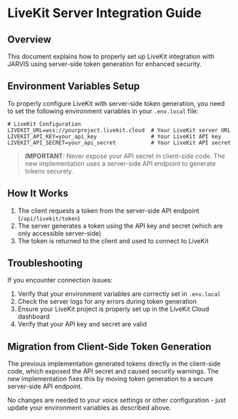 # LiveKit Server Integration Guide

## Overview

This document explains how to properly set up LiveKit integration with JARVIS using server-side token generation for enhanced security.

## Environment Variables Setup

To properly configure LiveKit with server-side token generation, you need to set the following environment variables in your `.env.local` file:

```
# LiveKit Configuration
LIVEKIT_URL=wss://yourproject.livekit.cloud  # Your LiveKit server URL
LIVEKIT_API_KEY=your_api_key                 # Your LiveKit API key
LIVEKIT_API_SECRET=your_api_secret           # Your LiveKit API secret
```

> **IMPORTANT**: Never expose your API secret in client-side code. The new implementation uses a server-side API endpoint to generate tokens securely.

## How It Works

1. The client requests a token from the server-side API endpoint (`/api/livekit/token`)
2. The server generates a token using the API key and secret (which are only accessible server-side)
3. The token is returned to the client and used to connect to LiveKit

## Troubleshooting

If you encounter connection issues:

1. Verify that your environment variables are correctly set in `.env.local`
2. Check the server logs for any errors during token generation
3. Ensure your LiveKit project is properly set up in the LiveKit Cloud dashboard
4. Verify that your API key and secret are valid

## Migration from Client-Side Token Generation

The previous implementation generated tokens directly in the client-side code, which exposed the API secret and caused security warnings. The new implementation fixes this by moving token generation to a secure server-side API endpoint.

No changes are needed to your voice settings or other configuration - just update your environment variables as described above.
